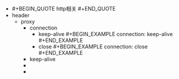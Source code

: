 - #+BEGIN_QUOTE
  http相关
  #+END_QUOTE
- header
	- proxy
		- connection
			- keep-alive 
			  #+BEGIN_EXAMPLE
			  connection: keep-alive
			  #+END_EXAMPLE
			- close 
			  #+BEGIN_EXAMPLE
			  connection: close
			  #+END_EXAMPLE
		- keep-alive
		-
		-